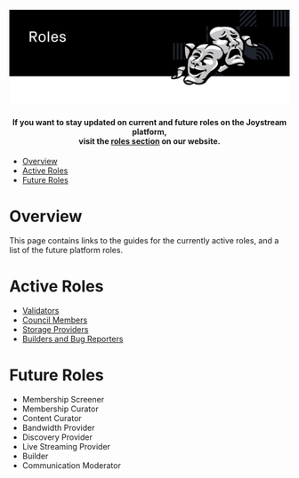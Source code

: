 <p align="center"><img src="img/roles_new.svg"></p>

<div align="center">
  <h4>If you want to stay updated on current and future roles on the Joystream platform, <br />
  visit the <a href="https://www.joystream.org/roles">roles section</a> on our website.<h4>
</div>

- [Overview](#overview)
- [Active Roles](#active-roles)
- [Future Roles](#future-roles)

# Overview
This page contains links to the guides for the currently active roles, and a list of the future platform roles.

# Active Roles
- [Validators](validators)
- [Council Members](council-members)
- [Storage Providers](storage-providers)
- [Builders and Bug Reporters](builders)

# Future Roles
 - Membership Screener
 - Membership Curator
 - Content Curator
 - Bandwidth Provider
 - Discovery Provider
 - Live Streaming Provider
 - Builder
 - Communication Moderator
